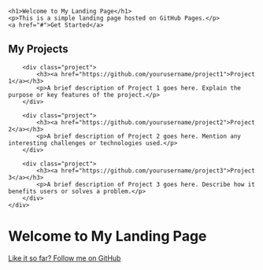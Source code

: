 
    <h1>Welcome to My Landing Page</h1>
    <p>This is a simple landing page hosted on GitHub Pages.</p>
    <a href="#">Get Started</a>
<div class="projects">
        <h2>My Projects</h2>

        <div class="project">
            <h3><a href="https://github.com/yourusername/project1">Project 1</a></h3>
            <p>A brief description of Project 1 goes here. Explain the purpose or key features of the project.</p>
        </div>

        <div class="project">
            <h3><a href="https://github.com/yourusername/project2">Project 2</a></h3>
            <p>A brief description of Project 2 goes here. Mention any interesting challenges or technologies used.</p>
        </div>

        <div class="project">
            <h3><a href="https://github.com/yourusername/project3">Project 3</a></h3>
            <p>A brief description of Project 3 goes here. Describe how it benefits users or solves a problem.</p>
        </div>
    </div>



# Welcome to My Landing Page
[Like it so far? Follow me on GitHub](https://github.com/im-luka)
